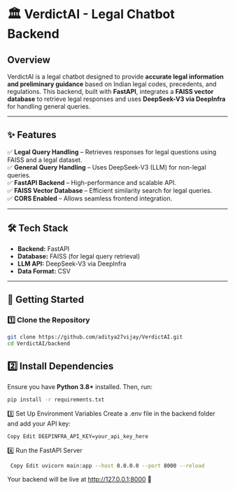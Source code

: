 # 🏛️ VerdictAI - Legal Chatbot Backend  

## Overview  
VerdictAI is a legal chatbot designed to provide **accurate legal information and preliminary guidance** based on Indian legal codes, precedents, and regulations. This backend, built with **FastAPI**, integrates a **FAISS vector database** to retrieve legal responses and uses **DeepSeek-V3 via DeepInfra** for handling general queries.  

---

## ✨ Features  
✅ **Legal Query Handling** – Retrieves responses for legal questions using FAISS and a legal dataset.  
✅ **General Query Handling** – Uses DeepSeek-V3 (LLM) for non-legal queries.  
✅ **FastAPI Backend** – High-performance and scalable API.  
✅ **FAISS Vector Database** – Efficient similarity search for legal queries.  
✅ **CORS Enabled** – Allows seamless frontend integration.  

---

## 🛠 Tech Stack  
- **Backend:** FastAPI  
- **Database:** FAISS (for legal query retrieval)  
- **LLM API:** DeepSeek-V3 via DeepInfra  
- **Data Format:** CSV  

---

## 🚀 Getting Started  

### 1️⃣ Clone the Repository  
```sh
git clone https://github.com/aditya27vijay/VerdictAI.git
cd VerdictAI/backend
```
## 2️⃣ Install Dependencies  
Ensure you have **Python 3.8+** installed. Then, run:  

```sh
pip install -r requirements.txt
```

 3️⃣ Set Up Environment Variables 
 Create a .env file in the backend folder and add your API key: 
 ```sh
Copy Edit DEEPINFRA_API_KEY=your_api_key_here
```
4️⃣ Run the FastAPI Server 
```sh
 Copy Edit uvicorn main:app --host 0.0.0.0 --port 8000 --reload
```
Your backend will be live at http://127.0.0.1:8000 🚀
